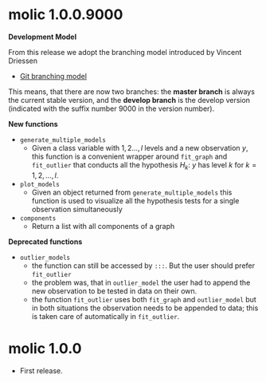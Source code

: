 # molic 1.0.0.9000

**Development Model**

From this release we adopt the branching model introduced by Vincent Driessen

 * [Git branching model](https://nvie.com/posts/a-successful-git-branching-model/)

This means, that there are now two branches: the **master branch** is always the current stable version, and the **develop branch** is the develop version (indicated with the suffix number 9000 in the version number).

**New functions**

 * `generate_multiple_models`
     + Given a class variable with $1,2\ldots, l$ levels and a new observation $y$, this function is a convenient wrapper around `fit_graph` and `fit_outlier` that conducts all the hypothesis $H_k:$ $y$ has level $k$ for $k = 1,2,\ldots, l$.
 * `plot_models`
     + Given an object returned from `generate_multiple_models` this function is used to visualize all the hypothesis tests for a single observation simultaneously
 * `components`
     + Return a list with all components of a graph

**Deprecated functions**

 * `outlier_models`
     + the function can still be accessed by `:::`. But the user should prefer `fit_outlier`
     + the problem was, that in `outlier_model` the user had to append the new observation to be tested in data on their own. 
	 + the function `fit_outlier` uses both `fit_graph` and `outlier_model` but in both situations the observation needs to be appended to data; this is taken care of automatically in `fit_outlier`.

# molic 1.0.0

 * First release.
